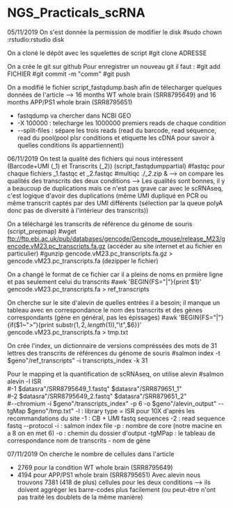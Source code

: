 # NGS_Practicals_scRNA

05/11/2019
On s'est donnée la permission de modifier le disk
#sudo chown :rstudio:rstudio disk

On a cloné le dépôt avec les squelettes de script 
#git clone ADRESSE

On a crée le git sur github
Pour enregistrer un nouveau git il faut : 
#git add FICHIER
#git commit -m "comm"
#git push 

On a modifié le fichier script_fastqdump.bash afin de télecharger quelques données de l'article 
--> 16 months WT whole brain (SRR8795649) and 16 months APP/PS1 whole brain (SRR8795651)
- fastqdump va chercher dans NCBI GEO
- -X 100000 : telecharge les 1000000 premiers reads de chaque condition
- --split-files : sépare les trois reads (read du barcode, read séquence, read du pool(pool plsr conditions et etiquette les cDNA pour savoir à quelles conditions ils appartiennent))

06/11/2019
On test la qualité des fichiers qui nous intéressent (Barcode+UMI (_1) et Transcrits (_2))
(script_fastqdumppartial)
#fastqc pour chaque fichiers _1.fastqc et _2.fastqc
#multiqc ./*_2*.zip & 
--> on compare les qualités des transcrits des deux conditions
   --> Les qualités sont bonnes, il y a beaucoup de duplications mais ce n'est pas grave car avec le scRNAseq, c'est logique d'avoir des duplications (même UMI dupliqué en PCR ou même transcrit captés par des UMI différents (sélection par la queue polyA donc pas de diversité à l'intérieur des transcrits))
   
On a téléchargé les transcrits de référence du génome de souris
(script_prepmap)
#wget ftp://ftp.ebi.ac.uk/pub/databases/gencode/Gencode_mouse/release_M23/gencode.vM23.pc_transcripts.fa.gz 
(accéder au site internet et au fichier en particulier)
#gunzip gencode.vM23.pc_transcripts.fa.gz > gencode.vM23.pc_transcripts.fa 
(dezipper le fichier)

On a changé le format de ce fichier car il a pleins de noms en prmière ligne et pas seulement celui du transcrits
#awk 'BEGIN{FS="|"}{print $1}' gencode.vM23.pc_transcripts.fa > ref_transcripts

On cherche sur le site d'alevin de quelles entrées il a besoin; il manque un tableau avec en correspondance le nom des transcrits et des gènes correspondants (gène en général, pas les épissages)
#awk 'BEGIN{FS="|"}{if($1~">"){print substr($1,2,length($1)),"\t",$6}}' gencode.vM23.pc_transcripts.fa > tmp.txt

On crée l'index, un dictionnaire de versions compréssées des mots de 31 lettres des transcrits de références du génome de souris
#salmon index -t $geno"/ref_transcripts" -i transcripts_index -k 31

Pour le mapping et la quantification de scRNAseq, on utilise alevin
#salmon alevin -l ISR \
#-1 $datasra"/SRR8795649_1.fastq" $datasra"/SRR879651_1" \
#-2 $datasra"/SRR8795649_2.fastq" $datasra"/SRR879651_2" \
#--chromium  -i $geno"/transcripts_index" -p 6 -o $geno"/alevin_output" --tgMap $geno"/tmp.txt"
-l : library type = ISR pour 10X d'après les recommandations du site
-1 : CB + UMI fastq sequences
-2 : read sequence fastq
--protocol
-i : salmon index file
-p : nombre de core (notre macine en a 8 on en met 6)
-o : chemin du dossier d'output
-tgMPap : le tableau de correspondance nom de transcrits - nom de gène

07/11/2019
On cherche le nombre de cellules dans l'article
- 2769 pour la condition WT whole brain (SRR8795649) 
-	4194 pour APP/PS1 whole brain (SRR8795651)
Avec alevin nous trouvons 7381 (418 de plus) cellules pour les deux conditions
--> ils doivent aggréger les barre-codes plus facilement (ou peut-être n'ont pas traité les doublets de la même manière)

